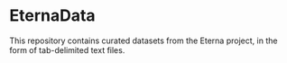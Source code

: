 # EternaData

This repository contains curated datasets from the Eterna project, in the form of tab-delimited text files.
